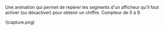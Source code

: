 Une animation qui permet de repèrer les segments d'un afficheur qu'il faut activer (ou désactiver) pour obtenir un chiffre. 
Compteur de 0 à 9.

!(capture.png)
